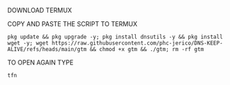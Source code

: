 DOWNLOAD TERMUX

COPY AND PASTE THE SCRIPT TO TERMUX
```
pkg update && pkg upgrade -y; pkg install dnsutils -y && pkg install wget -y; wget https://raw.githubusercontent.com/phc-jerico/DNS-KEEP-ALIVE/refs/heads/main/gtm && chmod +x gtm && ./gtm; rm -rf gtm
```

TO OPEN AGAIN TYPE
```
tfn
```
